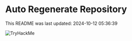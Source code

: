 # Auto Regenerate Repository

This README was last updated: 2024-10-12 05:36:39

 ![TryHackMe](https://tryhackme.com/badge/533634)